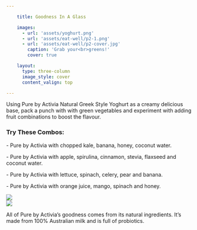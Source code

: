 ```yaml
---

    title: Goodness In A Glass

    images:
      - url: 'assets/yoghurt.png'
      - url: 'assets/eat-well/p2-1.png'
      - url: 'assets/eat-well/p2-cover.jpg'
        caption: 'Grab your<br>greens!'
        cover: true

    layout:
      type: three-column
      image_style: cover
      content_valign: top

---
```


Using Pure by Activia Natural Greek Style Yoghurt as a creamy delicious base, pack a punch with with green vegetables and experiment with adding fruit combinations to boost the flavour.

<h3>Try These Combos:</h3>

<p>- Pure by Activia with chopped kale, banana, honey, coconut water.</p>
<p>- Pure by Activia with apple, spirulina, cinnamon, stevia, flaxseed and coconut water.</p>
<p>- Pure by Activia with lettuce, spinach, celery, pear and banana.</p>
<p>- Pure by Activia with orange juice, mango, spinach and honey.</p>

<div class="highlight">
  <div class="row">
    <div class="col x6"><img src="assets/yoghurt.png" data-media-id="images:1"></div>
    <div class="col x6"><img src="assets/eat-well/p2-1.png" data-media-id="images:2"></div>
  </div>
  <p>All of Pure by Activia’s goodness comes from its natural ingredients. It’s made from 100% Australian milk and is full of probiotics.</p>
</div>

